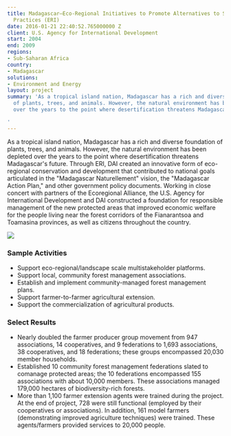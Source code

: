 ```yaml
---
title: Madagascar—Eco-Regional Initiatives to Promote Alternatives to Slash and Burn
  Practices (ERI)
date: 2016-01-21 22:40:52.765000000 Z
client: U.S. Agency for International Development
start: 2004
end: 2009
regions:
- Sub-Saharan Africa
country:
- Madagascar
solutions:
- Environment and Energy
layout: project
summary: 'As a tropical island nation, Madagascar has a rich and diverse foundation
  of plants, trees, and animals. However, the natural environment has been depleted
  over the years to the point where desertification threatens Madagascar''s future.

'
---
```


As a tropical island nation, Madagascar has a rich and diverse foundation of plants, trees, and animals. However, the natural environment has been depleted over the years to the point where desertification threatens Madagascar's future. Through ERI, DAI created an innovative form of eco-regional conservation and development that contributed to national goals articulated in the "Madagascar Naturellement" vision, the "Madagascar Action Plan," and other government policy documents. Working in close concert with partners of the Ecoregional Alliance, the U.S. Agency for International Development and DAI constructed a foundation for responsible management of the new protected areas that improved economic welfare for the people living near the forest corridors of the Fianarantsoa and Toamasina provinces, as well as citizens throughout the country.

![][1]

###  Sample Activities

* Support eco-regional/landscape scale multistakeholder platforms.
* Support local, community forest management associations.
* Establish and implement community-managed forest management plans.
* Support farmer-to-farmer agricultural extension.
* Support the commercialization of agricultural products.

###  Select Results

* Nearly doubled the farmer producer group movement from 947 associations, 14 cooperatives, and 9 federations to 1,693 associations, 38 cooperatives, and 18 federations; these groups encompassed 20,030 member households.
* Established 10 community forest management federations slated to comanage protected areas; the 10 federations encompassed 155 associations with about 10,000 members. These associations managed 179,000 hectares of biodiversity-rich forests.
* More than 1,100 farmer extension agents were trained during the project. At the end of project, 728 were still functional (employed by their cooperatives or associations). In addition, 161 model farmers (demonstrating improved agriculture techniques) were trained. These agents/farmers provided services to 20,000 people.

[1]: https://assetify-dai.com/projects/ERI.jpg
